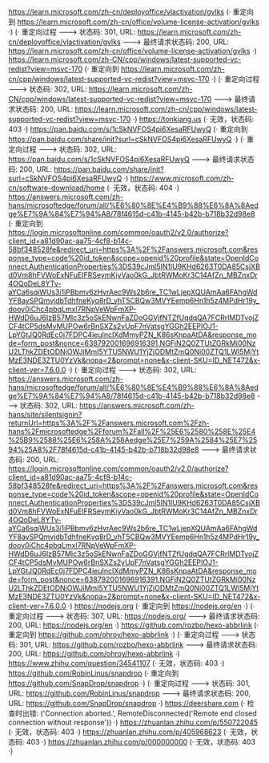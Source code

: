 https://learn.microsoft.com/zh-cn/deployoffice/vlactivation/gvlks (· 重定向到 https://learn.microsoft.com/zh-cn/office/volume-license-activation/gvlks ·)
(· 重定向过程 ---> 状态码: 301, URL: https://learn.microsoft.com/zh-cn/deployoffice/vlactivation/gvlks ---> 最终请求状态码: 200, URL: https://learn.microsoft.com/zh-cn/office/volume-license-activation/gvlks ·)
https://learn.microsoft.com/zh-CN/cpp/windows/latest-supported-vc-redist?view=msvc-170 (· 重定向到 https://learn.microsoft.com/zh-cn/cpp/windows/latest-supported-vc-redist?view=msvc-170 ·)
(· 重定向过程 ---> 状态码: 302, URL: https://learn.microsoft.com/zh-CN/cpp/windows/latest-supported-vc-redist?view=msvc-170 ---> 最终请求状态码: 200, URL: https://learn.microsoft.com/zh-cn/cpp/windows/latest-supported-vc-redist?view=msvc-170 ·)
https://tonkiang.us (· 无效，状态码: 403 ·)
https://pan.baidu.com/s/1cSkNVFOS4pi6XesaRFUwyQ (· 重定向到 https://pan.baidu.com/share/init?surl=cSkNVFOS4pi6XesaRFUwyQ ·)
(· 重定向过程 ---> 状态码: 302, URL: https://pan.baidu.com/s/1cSkNVFOS4pi6XesaRFUwyQ ---> 最终请求状态码: 200, URL: https://pan.baidu.com/share/init?surl=cSkNVFOS4pi6XesaRFUwyQ ·)
https://www.microsoft.com/zh-cn/software-download/home (· 无效，状态码: 404 ·)
https://answers.microsoft.com/zh-hans/microsoftedge/forum/all/%E6%80%8E%E4%B9%88%E6%8A%8Aedge%E7%9A%84%E7%94%A8/78f4615d-c41b-4145-b42b-b718b32d98e8 (· 重定向到 https://login.microsoftonline.com/common/oauth2/v2.0/authorize?client_id=a81d90ac-aa75-4cf8-b14c-58bf348528fe&redirect_uri=https%3A%2F%2Fanswers.microsoft.com&response_type=code%20id_token&scope=openid%20profile&state=OpenIdConnect.AuthenticationProperties%3DS39cJml5IN1lU9KHd6263T0DA85CsjXBd0Vm8hFVWoExNFuEIFRSeymKiyVao0kG_JbtRWMoKr3C14AfZn_MBZnxDr4OQoDeL8YTv-aYCa6sqiWUs3i1iPBbmv6zHvrAec9Ws2b6re_TC1wLjepXQUAmAa6FAhgWdYF8aySPQmvjdbTdhfneKyq8rD_vhT5CBQw3MVYEemp6Hn1h5z4MPdHr19y_dooy0iChc4pbqLmxl7RNpVeWpFmXP-HWdD6uJ6IzB57MIc3z5oSkENwnFaZDoGGVjfNTZfUqdqQA7FCRrlMDTyojZCF4tCP5dsMvMUPOw6rBnSXZs2yUpF7nVatsgYGGh2EEPIOJ1-LpYGtJQ0RdEc0j7FDPC4ieuIncIXdMmyPZN_K86sKnpaAtDA&response_mode=form_post&nonce=638792001696916391.NGFjN2Q0ZTUtZGRkMi00NzU2LThkZDEtODNiOWJiMmI5YTU5NWU1YjZjODMtZmQ0Ni00ZTQ1LWI5MjYtMzE3NDE3ZTU0YzVk&nopa=2&prompt=none&x-client-SKU=ID_NET472&x-client-ver=7.6.0.0 ·)
(· 重定向过程 ---> 状态码: 302, URL: https://answers.microsoft.com/zh-hans/microsoftedge/forum/all/%E6%80%8E%E4%B9%88%E6%8A%8Aedge%E7%9A%84%E7%94%A8/78f4615d-c41b-4145-b42b-b718b32d98e8 ---> 状态码: 302, URL: https://answers.microsoft.com/zh-hans/site/silentsignin?returnUrl=https%3A%2F%2Fanswers.microsoft.com%2Fzh-hans%2Fmicrosoftedge%2Fforum%2Fall%2F%25E6%2580%258E%25E4%25B9%2588%25E6%258A%258Aedge%25E7%259A%2584%25E7%2594%25A8%2F78f4615d-c41b-4145-b42b-b718b32d98e8 ---> 最终请求状态码: 200, URL: https://login.microsoftonline.com/common/oauth2/v2.0/authorize?client_id=a81d90ac-aa75-4cf8-b14c-58bf348528fe&redirect_uri=https%3A%2F%2Fanswers.microsoft.com&response_type=code%20id_token&scope=openid%20profile&state=OpenIdConnect.AuthenticationProperties%3DS39cJml5IN1lU9KHd6263T0DA85CsjXBd0Vm8hFVWoExNFuEIFRSeymKiyVao0kG_JbtRWMoKr3C14AfZn_MBZnxDr4OQoDeL8YTv-aYCa6sqiWUs3i1iPBbmv6zHvrAec9Ws2b6re_TC1wLjepXQUAmAa6FAhgWdYF8aySPQmvjdbTdhfneKyq8rD_vhT5CBQw3MVYEemp6Hn1h5z4MPdHr19y_dooy0iChc4pbqLmxl7RNpVeWpFmXP-HWdD6uJ6IzB57MIc3z5oSkENwnFaZDoGGVjfNTZfUqdqQA7FCRrlMDTyojZCF4tCP5dsMvMUPOw6rBnSXZs2yUpF7nVatsgYGGh2EEPIOJ1-LpYGtJQ0RdEc0j7FDPC4ieuIncIXdMmyPZN_K86sKnpaAtDA&response_mode=form_post&nonce=638792001696916391.NGFjN2Q0ZTUtZGRkMi00NzU2LThkZDEtODNiOWJiMmI5YTU5NWU1YjZjODMtZmQ0Ni00ZTQ1LWI5MjYtMzE3NDE3ZTU0YzVk&nopa=2&prompt=none&x-client-SKU=ID_NET472&x-client-ver=7.6.0.0 ·)
https://nodejs.org (· 重定向到 https://nodejs.org/en ·)
(· 重定向过程 ---> 状态码: 307, URL: https://nodejs.org/ ---> 最终请求状态码: 200, URL: https://nodejs.org/en ·)
https://github.com/rozbo/hexo-abbrlink (· 重定向到 https://github.com/ohroy/hexo-abbrlink ·)
(· 重定向过程 ---> 状态码: 301, URL: https://github.com/rozbo/hexo-abbrlink ---> 最终请求状态码: 200, URL: https://github.com/ohroy/hexo-abbrlink ·)
https://www.zhihu.com/question/34541107 (· 无效，状态码: 403 ·)
https://github.com/RobinLinus/snapdrop (· 重定向到 https://github.com/SnapDrop/snapdrop ·)
(· 重定向过程 ---> 状态码: 301, URL: https://github.com/RobinLinus/snapdrop ---> 最终请求状态码: 200, URL: https://github.com/SnapDrop/snapdrop ·)
https://deershare.com (· 检查时出错: ('Connection aborted.', RemoteDisconnected('Remote end closed connection without response')) ·)
https://zhuanlan.zhihu.com/p/550722045 (· 无效，状态码: 403 ·)
https://zhuanlan.zhihu.com/p/405968623 (· 无效，状态码: 403 ·)
https://zhuanlan.zhihu.com/p/000000000 (· 无效，状态码: 403 ·)
